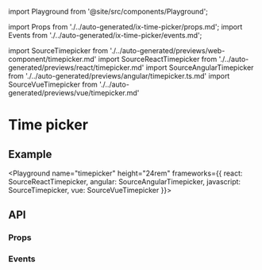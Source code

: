 import Playground from '@site/src/components/Playground';

import Props from './../auto-generated/ix-time-picker/props.md';
import Events from './../auto-generated/ix-time-picker/events.md';

import SourceTimepicker from './../auto-generated/previews/web-component/timepicker.md'
import SourceReactTimepicker from './../auto-generated/previews/react/timepicker.md'
import SourceAngularTimepicker from './../auto-generated/previews/angular/timepicker.ts.md'
import SourceVueTimepicker from './../auto-generated/previews/vue/timepicker.md'

# Time picker

## Example

<Playground
name="timepicker" height="24rem"
frameworks={{
  react: SourceReactTimepicker,
  angular: SourceAngularTimepicker,
  javascript: SourceTimepicker,
  vue: SourceVueTimepicker
}}>
</Playground>

## API

### Props

<Props />

### Events

<Events />
